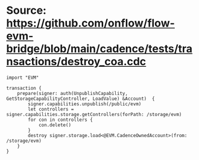 # Source: https://github.com/onflow/flow-evm-bridge/blob/main/cadence/tests/transactions/destroy_coa.cdc

```
import "EVM"

transaction {
    prepare(signer: auth(UnpublishCapability, GetStorageCapabilityController, LoadValue) &Account)  {
        signer.capabilities.unpublish(/public/evm)
        let controllers = signer.capabilities.storage.getControllers(forPath: /storage/evm)
        for con in controllers {
            con.delete()
        }
        destroy signer.storage.load<@EVM.CadenceOwnedAccount>(from: /storage/evm)
    }
}
```